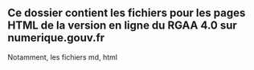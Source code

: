 ## Ce dossier contient les fichiers pour les pages HTML de la version en ligne du RGAA 4.0 sur numerique.gouv.fr

Notamment, les fichiers md, html
